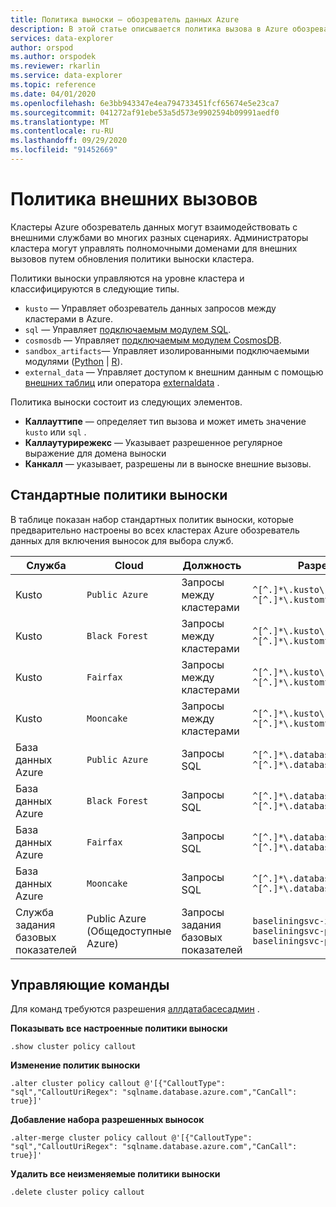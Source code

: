 ```yaml
---
title: Политика выноски — обозреватель данных Azure
description: В этой статье описывается политика вызова в Azure обозреватель данных.
services: data-explorer
author: orspod
ms.author: orspodek
ms.reviewer: rkarlin
ms.service: data-explorer
ms.topic: reference
ms.date: 04/01/2020
ms.openlocfilehash: 6e3bb943347e4ea794733451fcf65674e5e23ca7
ms.sourcegitcommit: 041272af91ebe53a5d573e9902594b09991aedf0
ms.translationtype: MT
ms.contentlocale: ru-RU
ms.lasthandoff: 09/29/2020
ms.locfileid: "91452669"
---
```

# <a name="callout-policy"></a>Политика внешних вызовов

Кластеры Azure обозреватель данных могут взаимодействовать с внешними службами во многих разных сценариях.
Администраторы кластера могут управлять полномочными доменами для внешних вызовов путем обновления политики выноски кластера.

Политики выноски управляются на уровне кластера и классифицируются в следующие типы.
* `kusto` — Управляет обозреватель данных запросов между кластерами в Azure.
* `sql` — Управляет [подключаемым модулем SQL](../query/sqlrequestplugin.md).
* `cosmosdb` — Управляет [подключаемым модулем CosmosDB](../query/cosmosdb-plugin.md).
* `sandbox_artifacts`— Управляет изолированными подключаемыми модулями ([Python](../query/pythonplugin.md)  |  [R](../query/rplugin.md)).
* `external_data` — Управляет доступом к внешним данным с помощью [внешних таблиц](../query/schema-entities/externaltables.md) или оператора [externaldata](../query/externaldata-operator.md) .

Политика выноски состоит из следующих элементов.

* **Каллауттипе** — определяет тип вызова и может иметь значение `kusto` или `sql` .
* **Каллаутурирежекс** — Указывает разрешенное регулярное выражение для домена выноски
* **Канкалл** — указывает, разрешены ли в выноске внешние вызовы.

## <a name="predefined-callout-policies"></a>Стандартные политики выноски

В таблице показан набор стандартных политик выноски, которые предварительно настроены во всех кластерах Azure обозреватель данных для включения выносок для выбора служб.

|Служба      |Cloud        |Должность  |Разрешенные домены |
|-------------|-------------|-------------|-------------|
|Kusto |`Public Azure` |Запросы между кластерами |`^[^.]*\.kusto\.windows\.net$` <br> `^[^.]*\.kustomfa\.windows\.net$` |
|Kusto |`Black Forest` |Запросы между кластерами |`^[^.]*\.kusto\.cloudapi\.de$` <br> `^[^.]*\.kustomfa\.cloudapi\.de$` |
|Kusto |`Fairfax` |Запросы между кластерами |`^[^.]*\.kusto\.usgovcloudapi\.net$` <br> `^[^.]*\.kustomfa\.usgovcloudapi\.net$` |
|Kusto |`Mooncake` |Запросы между кластерами |`^[^.]*\.kusto\.chinacloudapi\.cn$` <br> `^[^.]*\.kustomfa\.chinacloudapi\.cn$` |
|База данных Azure |`Public Azure` |Запросы SQL |`^[^.]*\.database\.windows\.net$` <br> `^[^.]*\.databasemfa\.windows\.net$` |
|База данных Azure |`Black Forest` |Запросы SQL |`^[^.]*\.database\.cloudapi\.de$` <br> `^[^.]*\.databasemfa\.cloudapi\.de$` |
|База данных Azure |`Fairfax` |Запросы SQL |`^[^.]*\.database\.usgovcloudapi\.net$` <br> `^[^.]*\.databasemfa\.usgovcloudapi\.net$` |
|База данных Azure |`Mooncake` |Запросы SQL |`^[^.]*\.database\.chinacloudapi\.cn$` <br> `^[^.]*\.databasemfa\.chinacloudapi\.cn$` |
|Служба задания базовых показателей |Public Azure (Общедоступные Azure) |Запросы задания базовых показателей |`baseliningsvc-int.azurewebsites.net` <br> `baseliningsvc-ppe.azurewebsites.net` <br> `baseliningsvc-prod.azurewebsites.net` |

## <a name="control-commands"></a>Управляющие команды

Для команд требуются разрешения [аллдатабасесадмин](access-control/role-based-authorization.md) .

**Показывать все настроенные политики выноски**

```kusto
.show cluster policy callout
```

**Изменение политик выноски**

```kusto
.alter cluster policy callout @'[{"CalloutType": "sql","CalloutUriRegex": "sqlname.database.azure.com","CanCall": true}]'
```

**Добавление набора разрешенных выносок**

```kusto
.alter-merge cluster policy callout @'[{"CalloutType": "sql","CalloutUriRegex": "sqlname.database.azure.com","CanCall": true}]'
```

**Удалить все неизменяемые политики выноски**

```kusto
.delete cluster policy callout
```
